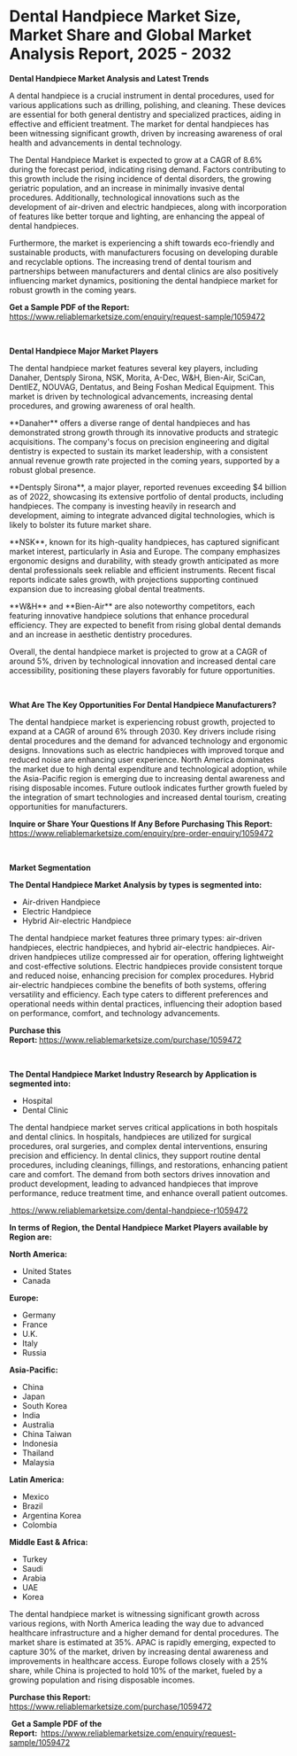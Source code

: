 <p><h1>Dental Handpiece Market Size, Market Share and Global Market Analysis Report, 2025 - 2032</h1></p><p><strong>Dental Handpiece Market Analysis and Latest Trends</strong></p>
<p><p>A dental handpiece is a crucial instrument in dental procedures, used for various applications such as drilling, polishing, and cleaning. These devices are essential for both general dentistry and specialized practices, aiding in effective and efficient treatment. The market for dental handpieces has been witnessing significant growth, driven by increasing awareness of oral health and advancements in dental technology. </p><p>The Dental Handpiece Market is expected to grow at a CAGR of 8.6% during the forecast period, indicating rising demand. Factors contributing to this growth include the rising incidence of dental disorders, the growing geriatric population, and an increase in minimally invasive dental procedures. Additionally, technological innovations such as the development of air-driven and electric handpieces, along with incorporation of features like better torque and lighting, are enhancing the appeal of dental handpieces. </p><p>Furthermore, the market is experiencing a shift towards eco-friendly and sustainable products, with manufacturers focusing on developing durable and recyclable options. The increasing trend of dental tourism and partnerships between manufacturers and dental clinics are also positively influencing market dynamics, positioning the dental handpiece market for robust growth in the coming years.</p></p>
<p><strong>Get a Sample PDF of the Report:&nbsp;</strong> <a href="https://www.reliablemarketsize.com/enquiry/request-sample/1059472?utm_campaign=1845&utm_medium=2&utm_source=Github&utm_content=ia&utm_term=13042025&utm_id=dental-handpiece">https://www.reliablemarketsize.com/enquiry/request-sample/1059472</a></p>
<p>&nbsp;</p>
<p><strong>Dental Handpiece Major Market Players</strong></p>
<p><p>The dental handpiece market features several key players, including Danaher, Dentsply Sirona, NSK, Morita, A-Dec, W&H, Bien-Air, SciCan, DentlEZ, NOUVAG, Dentatus, and Being Foshan Medical Equipment. This market is driven by technological advancements, increasing dental procedures, and growing awareness of oral health.</p><p>**Danaher** offers a diverse range of dental handpieces and has demonstrated strong growth through its innovative products and strategic acquisitions. The company's focus on precision engineering and digital dentistry is expected to sustain its market leadership, with a consistent annual revenue growth rate projected in the coming years, supported by a robust global presence.</p><p>**Dentsply Sirona**, a major player, reported revenues exceeding $4 billion as of 2022, showcasing its extensive portfolio of dental products, including handpieces. The company is investing heavily in research and development, aiming to integrate advanced digital technologies, which is likely to bolster its future market share.</p><p>**NSK**, known for its high-quality handpieces, has captured significant market interest, particularly in Asia and Europe. The company emphasizes ergonomic designs and durability, with steady growth anticipated as more dental professionals seek reliable and efficient instruments. Recent fiscal reports indicate sales growth, with projections supporting continued expansion due to increasing global dental treatments.</p><p>**W&H** and **Bien-Air** are also noteworthy competitors, each featuring innovative handpiece solutions that enhance procedural efficiency. They are expected to benefit from rising global dental demands and an increase in aesthetic dentistry procedures.</p><p>Overall, the dental handpiece market is projected to grow at a CAGR of around 5%, driven by technological innovation and increased dental care accessibility, positioning these players favorably for future opportunities.</p></p>
<p>&nbsp;</p>
<p><strong>What Are The Key Opportunities For Dental Handpiece Manufacturers?</strong></p>
<p><p>The dental handpiece market is experiencing robust growth, projected to expand at a CAGR of around 6% through 2030. Key drivers include rising dental procedures and the demand for advanced technology and ergonomic designs. Innovations such as electric handpieces with improved torque and reduced noise are enhancing user experience. North America dominates the market due to high dental expenditure and technological adoption, while the Asia-Pacific region is emerging due to increasing dental awareness and rising disposable incomes. Future outlook indicates further growth fueled by the integration of smart technologies and increased dental tourism, creating opportunities for manufacturers.</p></p>
<p><strong>Inquire or Share Your Questions If Any Before Purchasing This Report:</strong> <a href="https://www.reliablemarketsize.com/enquiry/pre-order-enquiry/1059472?utm_campaign=1845&utm_medium=2&utm_source=Github&utm_content=ia&utm_term=13042025&utm_id=dental-handpiece">https://www.reliablemarketsize.com/enquiry/pre-order-enquiry/1059472</a></p>
<p>&nbsp;</p>
<p><strong>Market Segmentation</strong></p>
<p><strong>The Dental Handpiece Market Analysis by types is segmented into:</strong></p>
<p><ul><li>Air-driven Handpiece</li><li>Electric Handpiece</li><li>Hybrid Air-electric Handpiece</li></ul></p>
<p><p>The dental handpiece market features three primary types: air-driven handpieces, electric handpieces, and hybrid air-electric handpieces. Air-driven handpieces utilize compressed air for operation, offering lightweight and cost-effective solutions. Electric handpieces provide consistent torque and reduced noise, enhancing precision for complex procedures. Hybrid air-electric handpieces combine the benefits of both systems, offering versatility and efficiency. Each type caters to different preferences and operational needs within dental practices, influencing their adoption based on performance, comfort, and technology advancements.</p></p>
<p><strong>Purchase this Report:&nbsp;</strong><a href="https://www.reliablemarketsize.com/purchase/1059472?utm_campaign=1845&utm_medium=2&utm_source=Github&utm_content=ia&utm_term=13042025&utm_id=dental-handpiece">https://www.reliablemarketsize.com/purchase/1059472</a></p>
<p>&nbsp;</p>
<p><strong>The Dental Handpiece Market Industry Research by Application is segmented into:</strong></p>
<p><ul><li>Hospital</li><li>Dental Clinic</li></ul></p>
<p><p>The dental handpiece market serves critical applications in both hospitals and dental clinics. In hospitals, handpieces are utilized for surgical procedures, oral surgeries, and complex dental interventions, ensuring precision and efficiency. In dental clinics, they support routine dental procedures, including cleanings, fillings, and restorations, enhancing patient care and comfort. The demand from both sectors drives innovation and product development, leading to advanced handpieces that improve performance, reduce treatment time, and enhance overall patient outcomes.</p></p>
<p><a href="https://www.reliablemarketsize.com/dental-handpiece-r1059472?utm_campaign=1845&utm_medium=2&utm_source=Github&utm_content=ia&utm_term=13042025&utm_id=dental-handpiece">&nbsp;https://www.reliablemarketsize.com/dental-handpiece-r1059472</a></p>
<p><strong>In terms of Region, the Dental Handpiece Market Players available by Region are:</strong></p>
<p>
    <p> <strong> North America: </strong>
        <ul>
            <li>United States</li>
            <li>Canada</li>
        </ul>
        </p> 
    <p> <strong> Europe: </strong>
        <ul>
            <li>Germany</li>
            <li>France</li>
            <li>U.K.</li>
            <li>Italy</li>
            <li>Russia</li>
        </ul>
        </p> 
    <p> <strong> Asia-Pacific: </strong>
        <ul>
            <li>China</li>
            <li>Japan</li>
            <li>South Korea</li>
            <li>India</li>
            <li>Australia</li>
            <li>China Taiwan</li>
            <li>Indonesia</li>
            <li>Thailand</li>
            <li>Malaysia</li>
        </ul>
        </p> 
    <p> <strong> Latin America: </strong>
        <ul>
            <li>Mexico</li>
            <li>Brazil</li>
            <li>Argentina Korea</li>
            <li>Colombia</li>
        </ul>
        </p> 
    <p> <strong> Middle East & Africa: </strong>
        <ul>
            <li>Turkey</li>
            <li>Saudi</li>
            <li>Arabia</li>
            <li>UAE</li>
            <li>Korea</li>
        </ul>
    </p>
    </p>
<p><p>The dental handpiece market is witnessing significant growth across various regions, with North America leading the way due to advanced healthcare infrastructure and a higher demand for dental procedures. The market share is estimated at 35%. APAC is rapidly emerging, expected to capture 30% of the market, driven by increasing dental awareness and improvements in healthcare access. Europe follows closely with a 25% share, while China is projected to hold 10% of the market, fueled by a growing population and rising disposable incomes.</p></p>
<p><strong>Purchase this Report: </strong><a href="https://www.reliablemarketsize.com/purchase/1059472?utm_campaign=1845&utm_medium=2&utm_source=Github&utm_content=ia&utm_term=13042025&utm_id=dental-handpiece">https://www.reliablemarketsize.com/purchase/1059472</a></p>
<p>&nbsp;<strong>Get a Sample PDF of the Report:&nbsp;&nbsp;</strong><a href="https://www.reliablemarketsize.com/enquiry/request-sample/1059472?utm_campaign=1845&utm_medium=2&utm_source=Github&utm_content=ia&utm_term=13042025&utm_id=dental-handpiece">https://www.reliablemarketsize.com/enquiry/request-sample/1059472</a></p>
<p><strong></strong></p>
<p><p></p><p></p><p></p></p>